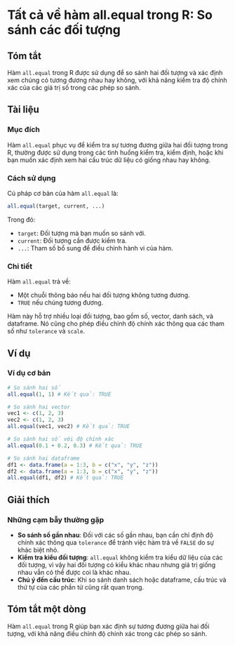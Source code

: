 <!--
Meta Description: # Tất cả về hàm all.equal trong R: So sánh các đối tượng ## Tóm tắt Hàm `all.equal` trong R được sử dụng để so sánh hai đối tượng và xác định xem chún...
Meta Keywords: all, equal, đối, sánh, tượng
-->

# Tất cả về hàm all.equal trong R: So sánh các đối tượng

## Tóm tắt
Hàm `all.equal` trong R được sử dụng để so sánh hai đối tượng và xác định xem chúng có tương đương nhau hay không, với khả năng kiểm tra độ chính xác của các giá trị số trong các phép so sánh.

## Tài liệu
### Mục đích
Hàm `all.equal` phục vụ để kiểm tra sự tương đương giữa hai đối tượng trong R, thường được sử dụng trong các tình huống kiểm tra, kiểm định, hoặc khi bạn muốn xác định xem hai cấu trúc dữ liệu có giống nhau hay không.

### Cách sử dụng
Cú pháp cơ bản của hàm `all.equal` là:
```R
all.equal(target, current, ...)
```
Trong đó:
- `target`: Đối tượng mà bạn muốn so sánh với.
- `current`: Đối tượng cần được kiểm tra.
- `...`: Tham số bổ sung để điều chỉnh hành vi của hàm.

### Chi tiết
Hàm `all.equal` trả về:
- Một chuỗi thông báo nếu hai đối tượng không tương đương.
- `TRUE` nếu chúng tương đương.

Hàm này hỗ trợ nhiều loại đối tượng, bao gồm số, vector, danh sách, và dataframe. Nó cũng cho phép điều chỉnh độ chính xác thông qua các tham số như `tolerance` và `scale`.

## Ví dụ
### Ví dụ cơ bản
```R
# So sánh hai số
all.equal(1, 1) # Kết quả: TRUE

# So sánh hai vector
vec1 <- c(1, 2, 3)
vec2 <- c(1, 2, 3)
all.equal(vec1, vec2) # Kết quả: TRUE

# So sánh hai số với độ chính xác
all.equal(0.1 + 0.2, 0.3) # Kết quả: TRUE

# So sánh hai dataframe
df1 <- data.frame(a = 1:3, b = c("x", "y", "z"))
df2 <- data.frame(a = 1:3, b = c("x", "y", "z"))
all.equal(df1, df2) # Kết quả: TRUE
```

## Giải thích
### Những cạm bẫy thường gặp
- **So sánh số gần nhau**: Đối với các số gần nhau, bạn cần chỉ định độ chính xác thông qua `tolerance` để tránh việc hàm trả về `FALSE` do sự khác biệt nhỏ.
- **Kiểm tra kiểu đối tượng**: `all.equal` không kiểm tra kiểu dữ liệu của các đối tượng, vì vậy hai đối tượng có kiểu khác nhau nhưng giá trị giống nhau vẫn có thể được coi là khác nhau.
- **Chú ý đến cấu trúc**: Khi so sánh danh sách hoặc dataframe, cấu trúc và thứ tự của các phần tử cũng rất quan trọng.

## Tóm tắt một dòng
Hàm `all.equal` trong R giúp bạn xác định sự tương đương giữa hai đối tượng, với khả năng điều chỉnh độ chính xác trong các phép so sánh.